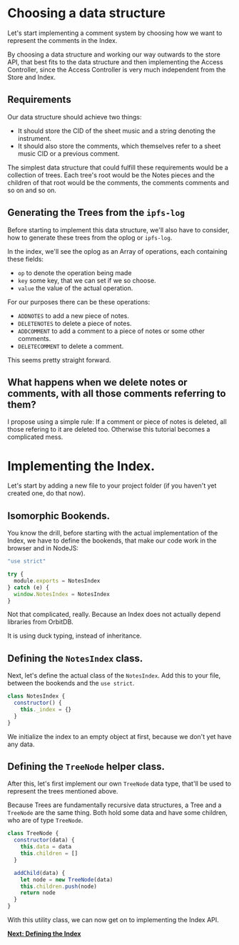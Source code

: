 # Choosing a data structure
Let's start implementing a comment system
by choosing how we want to represent the
comments in the Index.

By choosing a data structure and
working our way outwards to
the store API, that best fits
to the data structure and then
implementing the Access Controller,
since the Access Controller is very
much independent from the Store and Index.

## Requirements
Our data structure should achieve two things:
- It should store the CID of the sheet music and a string denoting the instrument.
- It should also store the comments, which themselves refer to a sheet music CID or a previous comment.

The simplest data structure that could fulfill these
requirements would be a collection of trees.
Each tree's root would be the Notes pieces and the
children of that root would be the comments,
the comments comments and so on and so on.

## Generating the Trees from the `ipfs-log`
Before starting to implement this data structure,
we'll also have to consider, how to generate
these trees from the oplog or `ipfs-log`.

In the index, we'll see the oplog as an
Array of operations, each containing these fields:
- `op` to denote the operation being made
- `key` some key, that we can set if we so choose.
- `value` the value of the actual operation.

For our purposes there can be these operations:
- `ADDNOTES` to add a new piece of notes.
- `DELETENOTES` to delete a piece of notes.
- `ADDCOMMENT` to add a comment to a piece of notes or some other comments.
- `DELETECOMMENT` to delete a comment.

This seems pretty straight forward.

## What happens when we delete notes or comments, with all those comments referring to them?
I propose using a simple rule: If a comment or piece of notes
is deleted, all those refering to it are deleted too.
Otherwise this tutorial becomes a complicated mess.


# Implementing the Index.
Let's start by adding a new file to your project folder (if you haven't yet created one, do that now).


## Isomorphic Bookends.
You know the drill, before starting with the actual implementation
of the Index, we have to define the bookends, that make our code
work in the browser and in NodeJS:

```js
"use strict"

try {
  module.exports = NotesIndex
} catch (e) {
  window.NotesIndex = NotesIndex
}
```
Not that complicated, really.
Because an Index does not actually depend
libraries from OrbitDB.

It is using duck typing, instead of inheritance.

## Defining the `NotesIndex` class.
Next, let's define the actual class
of the `NotesIndex`.
Add this to your file, between the bookends and the `use strict`.

```js
class NotesIndex {
  constructor() {
    this._index = {}
  }
}
```

We initialize the index to an empty object at first, because
we don't yet have any data.

## Defining the `TreeNode` helper class.
After this, let's first implement our own `TreeNode` data type,
that'll be used to represent the trees mentioned above.

Because Trees are fundamentally recursive data structures,
a Tree and a `TreeNode` are the same thing.
Both hold some data and have some children, who
are of type `TreeNode`.

```js
class TreeNode {
  constructor(data) {
    this.data = data
    this.children = []
  }

  addChild(data) {
    let node = new TreeNode(data)
    this.children.push(node)
    return node
  }
}
```

With this utility class, we can now get on to implementing the Index
API.


**[Next: Defining the Index](03_Defining_the_Index.md)**
